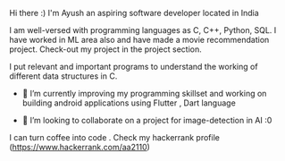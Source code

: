 Hi there :)
I'm Ayush an aspiring software developer located in India

I am well-versed with programming languages as C, C++, Python, SQL.
I have worked in ML area also and have made a movie recommendation project.
Check-out my project in the project section.

I put relevant and important programs to understand the working of different data structures in C.
- 🌱 I’m currently improving my programming skillset and working on building android applications using Flutter , Dart language


- 💞️ I’m looking to collaborate on a project for image-detection in AI :0

I can turn coffee into code . Check my hackerrank profile (https://www.hackerrank.com/aa2110)

<!---
Ayush-code777/Ayush-code777 is a ✨ special ✨ repository because its `README.md` (this file) appears on your GitHub profile.
You can click the Preview link to take a look at your changes.
--->
